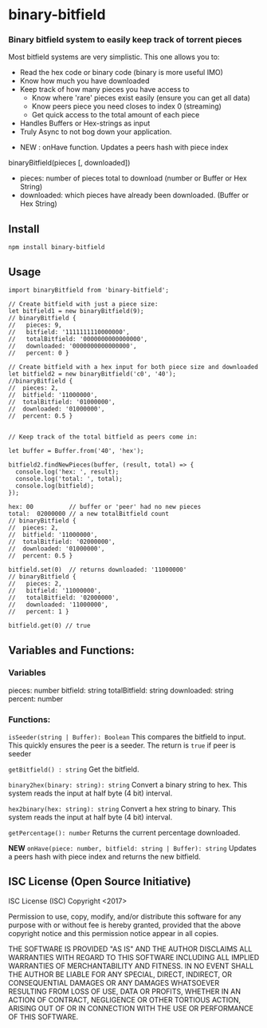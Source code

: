 # binary-bitfield

### Binary bitfield system to easily keep track of torrent pieces

Most bitfield systems are very simplistic. This one allows you to:

- Read the hex code or binary code (binary is more useful IMO)
- Know how much you have downloaded
- Keep track of how many pieces you have access to
  - Know where 'rare' pieces exist easily (ensure you can get all data)
  - Know peers piece you need closes to index 0 (streaming)
  - Get quick access to the total amount of each piece
- Handles Buffers or Hex-strings as input
- Truly Async to not bog down your application.

* NEW : onHave function. Updates a peers hash with piece index


binaryBitfield(pieces [, downloaded])
  - pieces: number of pieces total to download (number or Buffer or Hex String)
  - downloaded: which pieces have already been downloaded. (Buffer or Hex String)

## Install

```
npm install binary-bitfield
```

## Usage
```
import binaryBitfield from 'binary-bitfield';

// Create bitfield with just a piece size:
let bitfield1 = new binaryBitfield(9);
// binaryBitfield {
//   pieces: 9,
//   bitfield: '1111111110000000',
//   totalBitfield: '0000000000000000',
//   downloaded: '0000000000000000',
//   percent: 0 }

// Create bitfield with a hex input for both piece size and downloaded
let bitfield2 = new binaryBitfield('c0', '40');
//binaryBitfield {
//  pieces: 2,
//  bitfield: '11000000',
//  totalBitfield: '01000000',
//  downloaded: '01000000',
//  percent: 0.5 }


// Keep track of the total bitfield as peers come in:

let buffer = Buffer.from('40', 'hex');

bitfield2.findNewPieces(buffer, (result, total) => {
  console.log('hex: ', result);
  console.log('total: ', total);
  console.log(bitfield);
});

hex: 00          // buffer or 'peer' had no new pieces
total:  02000000 // a new totalBitfield count
// binaryBitfield {
//  pieces: 2,
//  bitfield: '11000000',
//  totalBitfield: '02000000',
//  downloaded: '01000000',
//  percent: 0.5 }

bitfield.set(0)  // returns downloaded: '11000000'
// binaryBitfield {
//   pieces: 2,
//   bitfield: '11000000',
//   totalBitfield: '02000000',
//   downloaded: '11000000',
//   percent: 1 }

bitfield.get(0) // true

```



## Variables and Functions:

### Variables

pieces:        number
bitfield:      string
totalBitfield: string
downloaded:    string
percent:       number

### Functions:

`isSeeder(string | Buffer): Boolean`
This compares the bitfield to input. This quickly ensures the peer is a seeder.
The return is `true` if peer is seeder

`getBitfield() : string`
Get the bitfield.

`binary2hex(binary: string): string`
Convert a binary string to hex. This system reads the input at half byte (4 bit) interval.

`hex2binary(hex: string): string`
Convert a hex string to binary. This system reads the input at half byte (4 bit) interval.

`getPercentage(): number`
Returns the current percentage downloaded.

**NEW** `onHave(piece: number, bitfield: string | Buffer): string`
Updates a peers hash with piece index and returns the new bitfield.


## ISC License (Open Source Initiative)

ISC License (ISC)
Copyright <2017> <Craig OConnor>

Permission to use, copy, modify, and/or distribute this software for any purpose with or without fee is hereby granted, provided that the above copyright notice and this permission notice appear in all copies.

THE SOFTWARE IS PROVIDED "AS IS" AND THE AUTHOR DISCLAIMS ALL WARRANTIES WITH REGARD TO THIS SOFTWARE INCLUDING ALL IMPLIED WARRANTIES OF MERCHANTABILITY AND FITNESS. IN NO EVENT SHALL THE AUTHOR BE LIABLE FOR ANY SPECIAL, DIRECT, INDIRECT, OR CONSEQUENTIAL DAMAGES OR ANY DAMAGES WHATSOEVER RESULTING FROM LOSS OF USE, DATA OR PROFITS, WHETHER IN AN ACTION OF CONTRACT, NEGLIGENCE OR OTHER TORTIOUS ACTION, ARISING OUT OF OR IN CONNECTION WITH THE USE OR PERFORMANCE OF THIS SOFTWARE.
